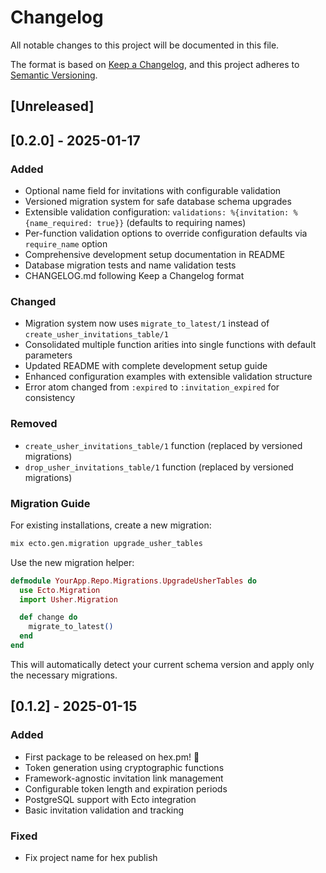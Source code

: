 # Changelog

All notable changes to this project will be documented in this file.

The format is based on [Keep a Changelog](https://keepachangelog.com/en/1.0.0/),
and this project adheres to [Semantic Versioning](https://semver.org/spec/v2.0.0.html).

## [Unreleased]

## [0.2.0] - 2025-01-17

### Added
- Optional name field for invitations with configurable validation
- Versioned migration system for safe database schema upgrades
- Extensible validation configuration: `validations: %{invitation: %{name_required: true}}` (defaults to requiring names)
- Per-function validation options to override configuration defaults via `require_name` option
- Comprehensive development setup documentation in README
- Database migration tests and name validation tests
- CHANGELOG.md following Keep a Changelog format

### Changed
- Migration system now uses `migrate_to_latest/1` instead of `create_usher_invitations_table/1`
- Consolidated multiple function arities into single functions with default parameters
- Updated README with complete development setup guide
- Enhanced configuration examples with extensible validation structure
- Error atom changed from `:expired` to `:invitation_expired` for consistency

### Removed
- `create_usher_invitations_table/1` function (replaced by versioned migrations)
- `drop_usher_invitations_table/1` function (replaced by versioned migrations)

### Migration Guide
For existing installations, create a new migration:
```bash
mix ecto.gen.migration upgrade_usher_tables
```

Use the new migration helper:
```elixir
defmodule YourApp.Repo.Migrations.UpgradeUsherTables do
  use Ecto.Migration
  import Usher.Migration

  def change do
    migrate_to_latest()
  end
end
```

This will automatically detect your current schema version and apply only the necessary migrations.

## [0.1.2] - 2025-01-15
### Added
- First package to be released on hex.pm! 🎉
- Token generation using cryptographic functions
- Framework-agnostic invitation link management
- Configurable token length and expiration periods
- PostgreSQL support with Ecto integration
- Basic invitation validation and tracking

### Fixed
- Fix project name for hex publish